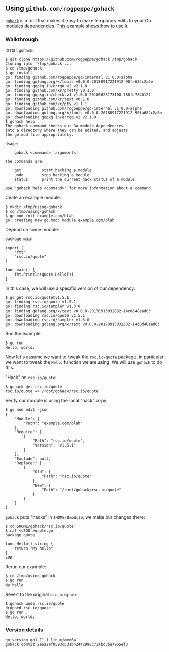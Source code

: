 <!-- __JSON: egrunner script.sh # LONG ONLINE

## Using `github.com/rogpeppe/gohack`

[`gohack`](https://github.com/rogpeppe/gohack) is a tool that makes it easy to make temporary edits to your Go modules dependencies. This example shows how to
use it.

### Walkthrough

Install `gohack`:

```
{{PrintBlock "install gohack" -}}
```

Ceate an example module:

```
{{PrintBlock "setup" -}}
```

Depend on some module:

```
{{PrintBlockOut "simple example" -}}
```

In this case, we will use a specific version of our dependency:

```
{{PrintBlock "use a specific version of quote" -}}
```

Run the example:

```
{{PrintBlock "run example" -}}
```

Now let's assume we want to tweak the `rsc.io/quote` package, in particular we want to tweak the `Hello` function we are
using. We will use `gohack` to do this.


"Hack" on `rsc.io/quote`:

```
{{PrintBlock "gohack quote" -}}
```

Verify our module is using the local "hack" copy:

```
{{PrintBlock "see replace" -}}
```

`gohack` puts "hacks" in `$HOME/$module`; we make our changes there:


```
{{PrintBlock "make edit" -}}
```

Rerun our example:

```
{{PrintBlock "rerun" -}}
```

Revert to the original `rsc.io/quote`:

```
{{PrintBlock "undo" -}}
```

### Version details

```
{{PrintBlockOut "version details" -}}
```

-->

## Using `github.com/rogpeppe/gohack`

[`gohack`](https://github.com/rogpeppe/gohack) is a tool that makes it easy to make temporary edits to your Go modules dependencies. This example shows how to
use it.

### Walkthrough

Install `gohack`:

```
$ git clone https://github.com/rogpeppe/gohack /tmp/gohack
Cloning into '/tmp/gohack'...
$ cd /tmp/gohack
$ go install
go: finding github.com/rogpeppe/go-internal v1.0.0-alpha
go: finding golang.org/x/tools v0.0.0-20180917221912-90fa682c2a6e
go: finding gopkg.in/errgo.v2 v2.1.0
go: finding github.com/kr/pretty v0.1.0
go: finding gopkg.in/check.v1 v1.0.0-20180628173108-788fd7840127
go: finding github.com/kr/text v0.1.0
go: finding github.com/kr/pty v1.1.1
go: downloading github.com/rogpeppe/go-internal v1.0.0-alpha
go: downloading golang.org/x/tools v0.0.0-20180917221912-90fa682c2a6e
go: downloading gopkg.in/errgo.v2 v2.1.0
$ gohack help
The gohack command checks out Go module dependencies
into a directory where they can be edited, and adjusts
the go.mod file appropriately.

Usage:

	gohack <command> [arguments]

The commands are:

	get         start hacking a module
	undo        stop hacking a module
	status      print the current hack status of a module

Use "gohack help <command>" for more information about a command.
```

Ceate an example module:

```
$ mkdir /tmp/using-gohack
$ cd /tmp/using-gohack
$ go mod init example.com/blah
go: creating new go.mod: module example.com/blah
```

Depend on some module:

```
package main

import (
	"fmt"
	"rsc.io/quote"
)

func main() {
	fmt.Println(quote.Hello())
}
```

In this case, we will use a specific version of our dependency:

```
$ go get rsc.io/quote@v1.5.1
go: finding rsc.io/quote v1.5.1
go: finding rsc.io/sampler v1.3.0
go: finding golang.org/x/text v0.0.0-20170915032832-14c0d48ead0c
go: downloading rsc.io/quote v1.5.1
go: downloading rsc.io/sampler v1.3.0
go: downloading golang.org/x/text v0.0.0-20170915032832-14c0d48ead0c
```

Run the example:

```
$ go run .
Hello, world.
```

Now let's assume we want to tweak the `rsc.io/quote` package, in particular we want to tweak the `Hello` function we are
using. We will use `gohack` to do this.


"Hack" on `rsc.io/quote`:

```
$ gohack get rsc.io/quote
rsc.io/quote => /root/gohack/rsc.io/quote
```

Verify our module is using the local "hack" copy:

```
$ go mod edit -json
{
	"Module": {
		"Path": "example.com/blah"
	},
	"Require": [
		{
			"Path": "rsc.io/quote",
			"Version": "v1.5.1"
		}
	],
	"Exclude": null,
	"Replace": [
		{
			"Old": {
				"Path": "rsc.io/quote"
			},
			"New": {
				"Path": "/root/gohack/rsc.io/quote"
			}
		}
	]
}
```

`gohack` puts "hacks" in `$HOME/$module`; we make our changes there:


```
$ cd $HOME/gohack/rsc.io/quote
$ cat <<EOD >quote.go
package quote

func Hello() string {
	return "My hello"
}
EOD
```

Rerun our example:

```
$ cd /tmp/using-gohack
$ go run .
My hello
```

Revert to the original `rsc.io/quote`:

```
$ gohack undo rsc.io/quote
dropped rsc.io/quote
$ go run .
Hello, world.
```

### Version details

```
go version go1.11.1 linux/amd64
gohack commit 2a6a2af0593c531b42442998c71abd3ba7965ef3
```

<!-- END -->
